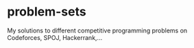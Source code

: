 # problem-sets
My solutions to different competitive programming problems on Codeforces, SPOJ, Hackerrank,...
